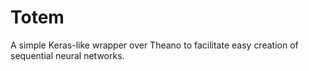 # Totem
A simple Keras-like wrapper over Theano to facilitate easy creation of sequential neural networks.
